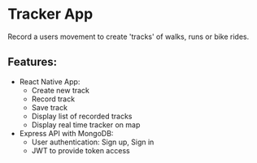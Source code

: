 # Tracker App

Record a users movement to create 'tracks' of walks, runs or bike rides.

## Features:

- React Native App:
  - Create new track
  - Record track
  - Save track
  - Display list of recorded tracks
  - Display real time tracker on map
- Express API with MongoDB:
  - User authentication: Sign up, Sign in
  - JWT to provide token access
